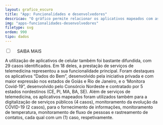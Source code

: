 ```yaml
---
layout: grafico_escuro
title: "App: Funcionalidades e desenvolvedores"
descricao: "O gráfico permite relacionar os aplicativos mapeados com as funcionalidades para as quais foram utilizados."
img: "apps-funcionalidades-desenvolvedores"
filetype: svg
ordem: 990
tipo: dados
---
```


<div class="accordion">
    <div class="option">
      <input type="checkbox" id="toggle{{page.ordem}}" class="toggle" />
      <label class="titleaco" for="toggle{{page.ordem}}">SAIBA MAIS&nbsp; 
      </label>
      <div class="contentaco">
        <p>A utilização de aplicativos de celular também foi bastante difundida, com 29 casos identificados. Em 18 deles, a prestação de serviços de telemedicina representou a sua funcionalidade principal. Foram destaques os aplicativos “Dados do Bem”, desenvolvido pela iniciativa privada e com maior expressão nos estados de Goiás e Rio de Janeiro, e o ‘Monitora Covid-19”, desenvolvido pelo Consórcio Nordeste e contratado por 5 estados nordestinos (CE, PI, MA, BA, SE). Além de serviços de telemedicina, os aplicativos mapeados foram utilizados também para a digitalização de serviços públicos (4 casos), monitoramento da evolução da COVID-19 (2 casos), para o fornecimento de informações, monitoramento de temperatura, monitoramento de fluxo de pessoas e rastreamento de contatos, cada qual com um (1) caso, respetivamente.</p>
      </div>
    </div>
  </div>
